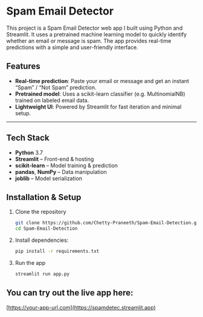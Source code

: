 # Spam Email Detector

This project is a Spam Email Detector web app I built using Python and Streamlit. It uses a pretrained machine learning model to quickly identify whether an email or message is spam. The app provides real-time predictions with a simple and user-friendly interface.


## Features

- **Real-time prediction**: Paste your email or message and get an instant “Spam” / “Not Spam” prediction.  
- **Pretrained model**: Uses a scikit-learn classifier (e.g. MultinomialNB) trained on labeled email data.  
- **Lightweight UI**: Powered by Streamlit for fast iteration and minimal setup.

---

## Tech Stack

- **Python** 3.7 
- **Streamlit** – Front-end & hosting  
- **scikit-learn** – Model training & prediction  
- **pandas**, **NumPy** – Data manipulation  
- **joblib** – Model serialization



## Installation & Setup

1. Clone the repository

    ```bash
    git clone https://github.com/Chetty-Praneeth/Spam-Email-Detection.git
    cd Spam-Email-Detection

2. Install dependencies:
    ```bash
    pip install -r requirements.txt

3. Run the app
    ```bash
    streamlit run app.py

## You can try out the live app here:
[https://your-app-url.com](https://spamdetec.streamlit.app)


